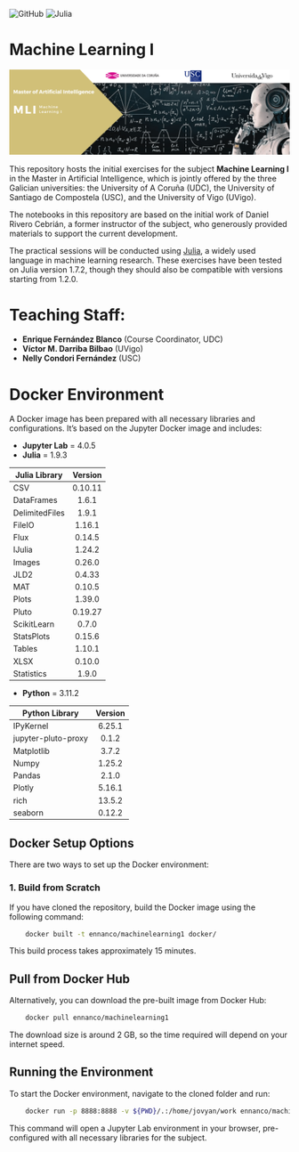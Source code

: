 
![GitHub](https://img.shields.io/github/license/ennanco/MIA_ML1?style=flat-square) ![Julia](https://img.shields.io/badge/Julia-1.7.2-blueviolet?logo=Julia)

# Machine Learning I

![Banner](img/MLI.png)

This repository hosts the initial exercises for the subject **Machine Learning I** in the Master in Artificial Intelligence, which is jointly offered by the three Galician universities: the University of A Coruña (UDC), the University of Santiago de Compostela (USC), and the University of Vigo (UVigo).

The notebooks in this repository are based on the initial work of Daniel Rivero Cebrián, a former instructor of the subject, who generously provided materials to support the current development.

The practical sessions will be conducted using [Julia](https://julialang.org/), a widely used language in machine learning research. These exercises have been tested on Julia version 1.7.2, though they should also be compatible with versions starting from 1.2.0.


# Teaching Staff:
* **Enrique Fernández Blanco** (Course Coordinator, UDC)
* **Víctor M. Darriba Bilbao** (UVigo)
* **Nelly Condori Fernández** (USC)


# Docker Environment

A Docker image has been prepared with all necessary libraries and configurations. It’s based on the Jupyter Docker image and includes:

- **Jupyter Lab** = 4.0.5
- **Julia** = 1.9.3

| Julia Library      | Version |
|--------------------|:-------:|
| CSV                | 0.10.11 |
| DataFrames         | 1.6.1   |
| DelimitedFiles     | 1.9.1   |
| FileIO             | 1.16.1  |
| Flux               | 0.14.5  |
| IJulia             | 1.24.2  |
| Images             | 0.26.0  |
| JLD2               | 0.4.33  |
| MAT                | 0.10.5  |
| Plots              | 1.39.0  |
| Pluto              | 0.19.27 |
| ScikitLearn        | 0.7.0   |
| StatsPlots         | 0.15.6  |
| Tables             | 1.10.1  |
| XLSX               | 0.10.0  |
| Statistics         | 1.9.0   |

- **Python** = 3.11.2

| Python Library     | Version |
|--------------------|:-------:|
| IPyKernel          | 6.25.1  |
| jupyter-pluto-proxy| 0.1.2   |
| Matplotlib         | 3.7.2   |
| Numpy              | 1.25.2  |
| Pandas             | 2.1.0   |
| Plotly             | 5.16.1  |
| rich               | 13.5.2  |
| seaborn            | 0.12.2  |


## Docker Setup Options

There are two ways to set up the Docker environment:

### 1. Build from Scratch
If you have cloned the repository, build the Docker image using the following command:

```bash
    docker built -t ennanco/machinelearning1 docker/

```

This build process takes approximately 15 minutes.

## Pull from Docker Hub
Alternatively, you can download the pre-built image from Docker Hub:

```bash
    docker pull ennanco/machinelearning1

```

The download size is around 2 GB, so the time required will depend on your internet speed.

## Running the Environment
To start the Docker environment, navigate to the cloned folder and run:
```bash
    docker run -p 8888:8888 -v ${PWD}/.:/home/jovyan/work ennanco/machinelearning1

```
This command will open a Jupyter Lab environment in your browser, pre-configured with all necessary libraries for the subject.


